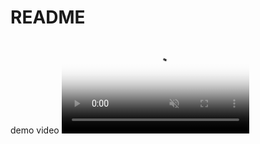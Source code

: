 # README
demo video
<video src="https://user-images.githubusercontent.com/78842284/230729719-6921b666-bdb5-4482-a1af-aa691a38dd15.mp4#t=0.001" playsinline autoplay muted loop poster="https://user-images.githubusercontent.com/78842284/230730625-f477a6b5-b151-4e65-8393-9ffc26a9b919.jpg" controls>
</video>




